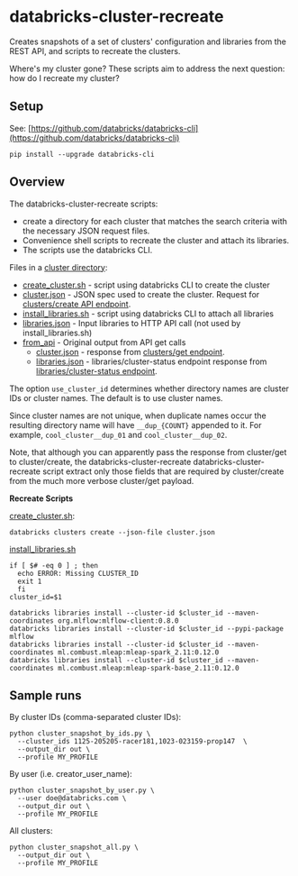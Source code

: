 # databricks-cluster-recreate

Creates snapshots of a set of clusters' configuration and libraries from the REST API, and scripts to recreate the clusters.

Where's my cluster gone? These scripts aim to address the next question: how do I recreate my cluster? 

## Setup

See: [https://github.com/databricks/databricks-cli](https://github.com/databricks/databricks-cli)
```
pip install --upgrade databricks-cli
```

## Overview

The databricks-cluster-recreate scripts:
* create a directory for each cluster that matches the search criteria with the necessary JSON request files.
* Convenience shell scripts to recreate the cluster and attach its libraries. 
* The scripts use the databricks CLI.

Files in a [cluster directory](example):
* [create_cluster.sh](example/create_cluster.sh) - script using databricks CLI to create the cluster
* [cluster.json](example/cluster.json) - JSON spec used to create the cluster. Request for [clusters/create API endpoint](https://docs.databricks.com/api/latest/clusters.html#create).
* [install_libraries.sh](example/install_libraries.sh) - script using databricks CLI to attach all libraries
* [libraries.json](example/libraries.json) - Input libraries to HTTP API call (not used by install_libraries.sh)
* [from_api](example/from_api) - Original output from API get calls
  * [cluster.json](example/from_api/cluster.json) - response from [clusters/get endpoint](https://docs.databricks.com/api/latest/clusters.html#get).
  * [libraries.json](example/from_api/libraries.json) - libraries/cluster-status endpoint
response from [libraries/cluster-status endpoint](https://docs.databricks.com/api/latest/libraries.html#cluster-status).

The option `use_cluster_id` determines whether directory names are cluster IDs or cluster names. The default is to use cluster names.

Since cluster names are not unique, when duplicate names occur the resulting directory name will have `__dup_{COUNT}` appended to it. For example, `cool_cluster__dup_01` and `cool_cluster__dup_02`.


Note, that although you can apparently pass the response from cluster/get to cluster/create, the databricks-cluster-recreate databricks-cluster-recreate script extract only those fields that are required by cluster/create from the much more verbose cluster/get payload.

**Recreate Scripts**

[create_cluster.sh](example/create_cluster.sh):
```
databricks clusters create --json-file cluster.json
```

[install_libraries.sh](example/install_libraries.sh)
```
if [ $# -eq 0 ] ; then
  echo ERROR: Missing CLUSTER_ID
  exit 1
  fi
cluster_id=$1

databricks libraries install --cluster-id $cluster_id --maven-coordinates org.mlflow:mlflow-client:0.8.0
databricks libraries install --cluster-id $cluster_id --pypi-package mlflow
databricks libraries install --cluster-id $cluster_id --maven-coordinates ml.combust.mleap:mleap-spark_2.11:0.12.0
databricks libraries install --cluster-id $cluster_id --maven-coordinates ml.combust.mleap:mleap-spark-base_2.11:0.12.0
```

## Sample runs

By cluster IDs (comma-separated cluster IDs):
```
python cluster_snapshot_by_ids.py \
  --cluster_ids 1125-205205-racer181,1023-023159-prop147  \
  --output_dir out \
  --profile MY_PROFILE
```

By user (i.e. creator_user_name):
```
python cluster_snapshot_by_user.py \
  --user doe@databricks.com \
  --output_dir out \
  --profile MY_PROFILE
```

All clusters:
```
python cluster_snapshot_all.py \
  --output_dir out \
  --profile MY_PROFILE
```
